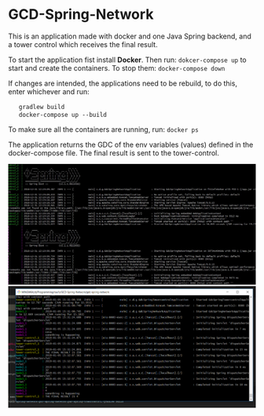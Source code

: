 # GCD-Spring-Network

This is an application made with docker and one Java Spring backend, and a tower control which receives the final result.

To start the application fist install **Docker**.
Then run: `dokcer-compose up` to start and create the containers.
To stop them: `docker-compose down`

If changes are intended, the applications need to be rebuild, to do this, enter whichever and run: 
```
   gradlew build 
   docker-compose up --build
```
To make sure all the containers are running, run: `docker ps`

The application returns the GDC of the env variables (values) defined in the docker-compose file.
The final result is sent to the tower-control.

![CMD Run](https://github.com/RaulDr/GCD-Spring-Network/blob/master/gdc-spring-network/res_images/Capture.JPG)
![CMD Run FINISH](https://github.com/RaulDr/GCD-Spring-Network/blob/master/gdc-spring-network/res_images/2019-01-05_17h34_46.png)
